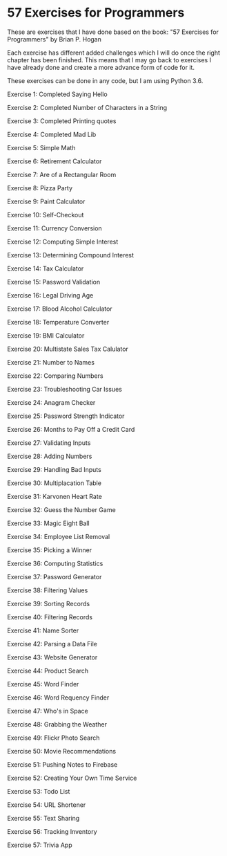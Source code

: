 # 57 Exercises for Programmers

These are exercises that I have done based on the book:
"57 Exercises for Programmers" by Brian P. Hogan

Each exercise has different added challenges which I will do once the right chapter has been finished. This means that I may go back to exercises I have already done and create a more advance form of code for it.

These exercises can be done in any code, but I am using Python 3.6.

Exercise 1: Completed
Saying Hello

Exercise 2: Completed
Number of Characters in a String

Exercise 3: Completed
Printing quotes

Exercise 4: Completed
Mad Lib

Exercise 5:
Simple Math

Exercise 6:
Retirement Calculator

Exercise 7:
Are of a Rectangular Room

Exercise 8:
Pizza Party

Exercise 9:
Paint Calculator

Exercise 10:
Self-Checkout

Exercise 11:
Currency Conversion

Exercise 12:
Computing Simple Interest

Exercise 13:
Determining Compound Interest

Exercise 14:
Tax Calculator

Exercise 15:
Password Validation

Exercise 16:
Legal Driving Age

Exercise 17:
Blood Alcohol Calculator

Exercise 18:
Temperature Converter

Exercise 19:
BMI Calculator

Exercise 20:
Multistate Sales Tax Calulator

Exercise 21:
Number to Names

Exercise 22:
Comparing Numbers

Exercise 23:
Troubleshooting Car Issues

Exercise 24:
Anagram Checker

Exercise 25:
Password Strength Indicator

Exercise 26: 
Months to Pay Off a Credit Card

Exercise 27:
Validating Inputs

Exercise 28:
Adding Numbers

Exercise 29:
Handling Bad Inputs

Exercise 30:
Multiplacation Table

Exercise 31: 
Karvonen Heart Rate

Exercise 32:
Guess the Number Game

Exercise 33:
Magic Eight Ball

Exercise 34:
Employee List Removal

Exercise 35:
Picking a Winner

Exercise 36:
Computing Statistics

Exercise 37:
Password Generator

Exercise 38:
Filtering Values

Exercise 39:
Sorting Records

Exercise 40:
Filtering Records

Exercise 41:
Name Sorter

Exercise 42:
Parsing a Data File

Exercise 43:
Website Generator

Exercise 44:
Product Search

Exercise 45:
Word Finder

Exercise 46:
Word Requency Finder

Exercise 47:
Who's in Space

Exercise 48:
Grabbing the Weather

Exercise 49:
Flickr Photo Search

Exercise 50:
Movie Recommendations

Exercise 51:
Pushing Notes to Firebase

Exercise 52:
Creating Your Own Time Service

Exercise 53:
Todo List

Exercise 54:
URL Shortener

Exercise 55:
Text Sharing

Exercise 56:
Tracking Inventory

Exercise 57:
Trivia App


